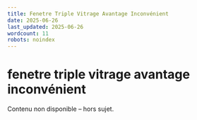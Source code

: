 ```yaml
---
title: Fenetre Triple Vitrage Avantage Inconvénient
date: 2025-06-26
last_updated: 2025-06-26
wordcount: 11
robots: noindex
---
```


# fenetre triple vitrage avantage inconvénient

Contenu non disponible – hors sujet.